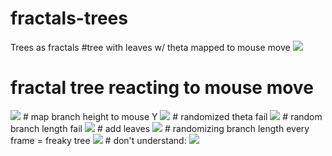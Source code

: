 # fractals-trees
Trees as fractals
#tree with leaves w/ theta mapped to mouse move
<img src="https://media.giphy.com/media/l2Sq1DKI2w7pMMg6I/giphy.gif"/>
# fractal tree reacting to mouse move
<img src="https://media.giphy.com/media/l0MYRT5cVjCAn2tQk/giphy.gif"/>
# map branch height to mouse Y
<img src="https://media.giphy.com/media/l0MYwze5CZezIAkms/giphy.gif"/>
# randomized theta fail
<img src ="https://media.giphy.com/media/l3vR8oWWUShvinyrC/giphy.gif"/>
# random branch length fail
<img src="https://media.giphy.com/media/l2SpV1513yrCdc3za/giphy.gif"/>
# add leaves
<img src="https://media.giphy.com/media/l0MYxJeKF3nGxUzpm/giphy.gif"/>
# randomizing branch length every frame = freaky tree
<img src="http://www.giphy.com/gifs/l0MYEMrsF354LIw6Y"/>
# don't understand:
<img src="https://media.giphy.com/media/26ufdGEKhDaXGwESc/giphy.gif"/>